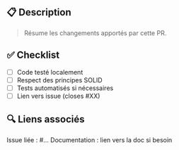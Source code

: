 ## 📋 Description

> Résume les changements apportés par cette PR.

## ✅ Checklist

- [ ] Code testé localement
- [ ] Respect des principes SOLID
- [ ] Tests automatisés si nécessaires
- [ ] Lien vers issue (closes #XX)

## 🔍 Liens associés

Issue liée : #...
Documentation : lien vers la doc si besoin

